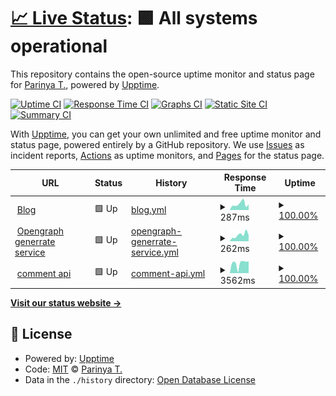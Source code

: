 # [📈 Live Status](https://status.pickyzz.dev): <!--live status--> **🟩 All systems operational**

This repository contains the open-source uptime monitor and status page for [Parinya T.](https://pickyzz.dev), powered by [Upptime](https://github.com/upptime/upptime).

[![Uptime CI](https://github.com/pickyzz/uptime-monitor/workflows/Uptime%20CI/badge.svg)](https://github.com/pickyzz/uptime-monitor/actions?query=workflow%3A%22Uptime+CI%22)
[![Response Time CI](https://github.com/pickyzz/uptime-monitor/workflows/Response%20Time%20CI/badge.svg)](https://github.com/pickyzz/uptime-monitor/actions?query=workflow%3A%22Response+Time+CI%22)
[![Graphs CI](https://github.com/pickyzz/uptime-monitor/workflows/Graphs%20CI/badge.svg)](https://github.com/pickyzz/uptime-monitor/actions?query=workflow%3A%22Graphs+CI%22)
[![Static Site CI](https://github.com/pickyzz/uptime-monitor/workflows/Static%20Site%20CI/badge.svg)](https://github.com/pickyzz/uptime-monitor/actions?query=workflow%3A%22Static+Site+CI%22)
[![Summary CI](https://github.com/pickyzz/uptime-monitor/workflows/Summary%20CI/badge.svg)](https://github.com/pickyzz/uptime-monitor/actions?query=workflow%3A%22Summary+CI%22)

With [Upptime](https://upptime.js.org), you can get your own unlimited and free uptime monitor and status page, powered entirely by a GitHub repository. We use [Issues](https://github.com/pickyzz/uptime-monitor/issues) as incident reports, [Actions](https://github.com/pickyzz/uptime-monitor/actions) as uptime monitors, and [Pages](https://status.pickyzz.dev) for the status page.

<!--start: status pages-->
<!-- This summary is generated by Upptime (https://github.com/upptime/upptime) -->
<!-- Do not edit this manually, your changes will be overwritten -->
<!-- prettier-ignore -->
| URL | Status | History | Response Time | Uptime |
| --- | ------ | ------- | ------------- | ------ |
| <img alt="" src="https://icons.duckduckgo.com/ip3/www.pickyzz.dev.ico" height="13"> [Blog](https://www.pickyzz.dev) | 🟩 Up | [blog.yml](https://github.com/pickyzz/uptime-monitor/commits/HEAD/history/blog.yml) | <details><summary><img alt="Response time graph" src="./graphs/blog/response-time-week.png" height="20"> 287ms</summary><br><a href="https://status.pickyzz.dev/history/blog"><img alt="Response time 194" src="https://img.shields.io/endpoint?url=https%3A%2F%2Fraw.githubusercontent.com%2Fpickyzz%2Fuptime-monitor%2FHEAD%2Fapi%2Fblog%2Fresponse-time.json"></a><br><a href="https://status.pickyzz.dev/history/blog"><img alt="24-hour response time 286" src="https://img.shields.io/endpoint?url=https%3A%2F%2Fraw.githubusercontent.com%2Fpickyzz%2Fuptime-monitor%2FHEAD%2Fapi%2Fblog%2Fresponse-time-day.json"></a><br><a href="https://status.pickyzz.dev/history/blog"><img alt="7-day response time 287" src="https://img.shields.io/endpoint?url=https%3A%2F%2Fraw.githubusercontent.com%2Fpickyzz%2Fuptime-monitor%2FHEAD%2Fapi%2Fblog%2Fresponse-time-week.json"></a><br><a href="https://status.pickyzz.dev/history/blog"><img alt="30-day response time 252" src="https://img.shields.io/endpoint?url=https%3A%2F%2Fraw.githubusercontent.com%2Fpickyzz%2Fuptime-monitor%2FHEAD%2Fapi%2Fblog%2Fresponse-time-month.json"></a><br><a href="https://status.pickyzz.dev/history/blog"><img alt="1-year response time 197" src="https://img.shields.io/endpoint?url=https%3A%2F%2Fraw.githubusercontent.com%2Fpickyzz%2Fuptime-monitor%2FHEAD%2Fapi%2Fblog%2Fresponse-time-year.json"></a></details> | <details><summary><a href="https://status.pickyzz.dev/history/blog">100.00%</a></summary><a href="https://status.pickyzz.dev/history/blog"><img alt="All-time uptime 93.97%" src="https://img.shields.io/endpoint?url=https%3A%2F%2Fraw.githubusercontent.com%2Fpickyzz%2Fuptime-monitor%2FHEAD%2Fapi%2Fblog%2Fuptime.json"></a><br><a href="https://status.pickyzz.dev/history/blog"><img alt="24-hour uptime 100.00%" src="https://img.shields.io/endpoint?url=https%3A%2F%2Fraw.githubusercontent.com%2Fpickyzz%2Fuptime-monitor%2FHEAD%2Fapi%2Fblog%2Fuptime-day.json"></a><br><a href="https://status.pickyzz.dev/history/blog"><img alt="7-day uptime 100.00%" src="https://img.shields.io/endpoint?url=https%3A%2F%2Fraw.githubusercontent.com%2Fpickyzz%2Fuptime-monitor%2FHEAD%2Fapi%2Fblog%2Fuptime-week.json"></a><br><a href="https://status.pickyzz.dev/history/blog"><img alt="30-day uptime 100.00%" src="https://img.shields.io/endpoint?url=https%3A%2F%2Fraw.githubusercontent.com%2Fpickyzz%2Fuptime-monitor%2FHEAD%2Fapi%2Fblog%2Fuptime-month.json"></a><br><a href="https://status.pickyzz.dev/history/blog"><img alt="1-year uptime 81.87%" src="https://img.shields.io/endpoint?url=https%3A%2F%2Fraw.githubusercontent.com%2Fpickyzz%2Fuptime-monitor%2FHEAD%2Fapi%2Fblog%2Fuptime-year.json"></a></details>
| <img alt="" src="https://icons.duckduckgo.com/ip3/og.pickyzz.dev.ico" height="13"> [Opengraph generrate service](https://og.pickyzz.dev) | 🟩 Up | [opengraph-generrate-service.yml](https://github.com/pickyzz/uptime-monitor/commits/HEAD/history/opengraph-generrate-service.yml) | <details><summary><img alt="Response time graph" src="./graphs/opengraph-generrate-service/response-time-week.png" height="20"> 262ms</summary><br><a href="https://status.pickyzz.dev/history/opengraph-generrate-service"><img alt="Response time 161" src="https://img.shields.io/endpoint?url=https%3A%2F%2Fraw.githubusercontent.com%2Fpickyzz%2Fuptime-monitor%2FHEAD%2Fapi%2Fopengraph-generrate-service%2Fresponse-time.json"></a><br><a href="https://status.pickyzz.dev/history/opengraph-generrate-service"><img alt="24-hour response time 267" src="https://img.shields.io/endpoint?url=https%3A%2F%2Fraw.githubusercontent.com%2Fpickyzz%2Fuptime-monitor%2FHEAD%2Fapi%2Fopengraph-generrate-service%2Fresponse-time-day.json"></a><br><a href="https://status.pickyzz.dev/history/opengraph-generrate-service"><img alt="7-day response time 262" src="https://img.shields.io/endpoint?url=https%3A%2F%2Fraw.githubusercontent.com%2Fpickyzz%2Fuptime-monitor%2FHEAD%2Fapi%2Fopengraph-generrate-service%2Fresponse-time-week.json"></a><br><a href="https://status.pickyzz.dev/history/opengraph-generrate-service"><img alt="30-day response time 196" src="https://img.shields.io/endpoint?url=https%3A%2F%2Fraw.githubusercontent.com%2Fpickyzz%2Fuptime-monitor%2FHEAD%2Fapi%2Fopengraph-generrate-service%2Fresponse-time-month.json"></a><br><a href="https://status.pickyzz.dev/history/opengraph-generrate-service"><img alt="1-year response time 165" src="https://img.shields.io/endpoint?url=https%3A%2F%2Fraw.githubusercontent.com%2Fpickyzz%2Fuptime-monitor%2FHEAD%2Fapi%2Fopengraph-generrate-service%2Fresponse-time-year.json"></a></details> | <details><summary><a href="https://status.pickyzz.dev/history/opengraph-generrate-service">100.00%</a></summary><a href="https://status.pickyzz.dev/history/opengraph-generrate-service"><img alt="All-time uptime 94.00%" src="https://img.shields.io/endpoint?url=https%3A%2F%2Fraw.githubusercontent.com%2Fpickyzz%2Fuptime-monitor%2FHEAD%2Fapi%2Fopengraph-generrate-service%2Fuptime.json"></a><br><a href="https://status.pickyzz.dev/history/opengraph-generrate-service"><img alt="24-hour uptime 100.00%" src="https://img.shields.io/endpoint?url=https%3A%2F%2Fraw.githubusercontent.com%2Fpickyzz%2Fuptime-monitor%2FHEAD%2Fapi%2Fopengraph-generrate-service%2Fuptime-day.json"></a><br><a href="https://status.pickyzz.dev/history/opengraph-generrate-service"><img alt="7-day uptime 100.00%" src="https://img.shields.io/endpoint?url=https%3A%2F%2Fraw.githubusercontent.com%2Fpickyzz%2Fuptime-monitor%2FHEAD%2Fapi%2Fopengraph-generrate-service%2Fuptime-week.json"></a><br><a href="https://status.pickyzz.dev/history/opengraph-generrate-service"><img alt="30-day uptime 100.00%" src="https://img.shields.io/endpoint?url=https%3A%2F%2Fraw.githubusercontent.com%2Fpickyzz%2Fuptime-monitor%2FHEAD%2Fapi%2Fopengraph-generrate-service%2Fuptime-month.json"></a><br><a href="https://status.pickyzz.dev/history/opengraph-generrate-service"><img alt="1-year uptime 81.87%" src="https://img.shields.io/endpoint?url=https%3A%2F%2Fraw.githubusercontent.com%2Fpickyzz%2Fuptime-monitor%2FHEAD%2Fapi%2Fopengraph-generrate-service%2Fuptime-year.json"></a></details>
| <img alt="" src="https://icons.duckduckgo.com/ip3/comment.pickyzz.dev.ico" height="13"> [comment api](https://comment.pickyzz.dev) | 🟩 Up | [comment-api.yml](https://github.com/pickyzz/uptime-monitor/commits/HEAD/history/comment-api.yml) | <details><summary><img alt="Response time graph" src="./graphs/comment-api/response-time-week.png" height="20"> 3562ms</summary><br><a href="https://status.pickyzz.dev/history/comment-api"><img alt="Response time 1544" src="https://img.shields.io/endpoint?url=https%3A%2F%2Fraw.githubusercontent.com%2Fpickyzz%2Fuptime-monitor%2FHEAD%2Fapi%2Fcomment-api%2Fresponse-time.json"></a><br><a href="https://status.pickyzz.dev/history/comment-api"><img alt="24-hour response time 4089" src="https://img.shields.io/endpoint?url=https%3A%2F%2Fraw.githubusercontent.com%2Fpickyzz%2Fuptime-monitor%2FHEAD%2Fapi%2Fcomment-api%2Fresponse-time-day.json"></a><br><a href="https://status.pickyzz.dev/history/comment-api"><img alt="7-day response time 3562" src="https://img.shields.io/endpoint?url=https%3A%2F%2Fraw.githubusercontent.com%2Fpickyzz%2Fuptime-monitor%2FHEAD%2Fapi%2Fcomment-api%2Fresponse-time-week.json"></a><br><a href="https://status.pickyzz.dev/history/comment-api"><img alt="30-day response time 3629" src="https://img.shields.io/endpoint?url=https%3A%2F%2Fraw.githubusercontent.com%2Fpickyzz%2Fuptime-monitor%2FHEAD%2Fapi%2Fcomment-api%2Fresponse-time-month.json"></a><br><a href="https://status.pickyzz.dev/history/comment-api"><img alt="1-year response time 1826" src="https://img.shields.io/endpoint?url=https%3A%2F%2Fraw.githubusercontent.com%2Fpickyzz%2Fuptime-monitor%2FHEAD%2Fapi%2Fcomment-api%2Fresponse-time-year.json"></a></details> | <details><summary><a href="https://status.pickyzz.dev/history/comment-api">100.00%</a></summary><a href="https://status.pickyzz.dev/history/comment-api"><img alt="All-time uptime 93.37%" src="https://img.shields.io/endpoint?url=https%3A%2F%2Fraw.githubusercontent.com%2Fpickyzz%2Fuptime-monitor%2FHEAD%2Fapi%2Fcomment-api%2Fuptime.json"></a><br><a href="https://status.pickyzz.dev/history/comment-api"><img alt="24-hour uptime 100.00%" src="https://img.shields.io/endpoint?url=https%3A%2F%2Fraw.githubusercontent.com%2Fpickyzz%2Fuptime-monitor%2FHEAD%2Fapi%2Fcomment-api%2Fuptime-day.json"></a><br><a href="https://status.pickyzz.dev/history/comment-api"><img alt="7-day uptime 100.00%" src="https://img.shields.io/endpoint?url=https%3A%2F%2Fraw.githubusercontent.com%2Fpickyzz%2Fuptime-monitor%2FHEAD%2Fapi%2Fcomment-api%2Fuptime-week.json"></a><br><a href="https://status.pickyzz.dev/history/comment-api"><img alt="30-day uptime 100.00%" src="https://img.shields.io/endpoint?url=https%3A%2F%2Fraw.githubusercontent.com%2Fpickyzz%2Fuptime-monitor%2FHEAD%2Fapi%2Fcomment-api%2Fuptime-month.json"></a><br><a href="https://status.pickyzz.dev/history/comment-api"><img alt="1-year uptime 81.84%" src="https://img.shields.io/endpoint?url=https%3A%2F%2Fraw.githubusercontent.com%2Fpickyzz%2Fuptime-monitor%2FHEAD%2Fapi%2Fcomment-api%2Fuptime-year.json"></a></details>

<!--end: status pages-->

[**Visit our status website →**](https://status.pickyzz.dev)

## 📄 License

- Powered by: [Upptime](https://github.com/upptime/upptime)
- Code: [MIT](./LICENSE) © [Parinya T.](https://pickyzz.dev)
- Data in the `./history` directory: [Open Database License](https://opendatacommons.org/licenses/odbl/1-0/)
